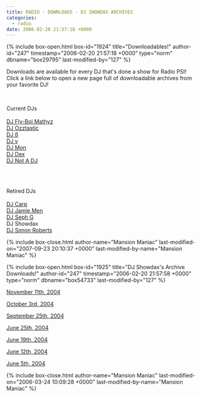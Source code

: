 ```yaml
---
title: RADIO - DOWNLOADS - DJ SHOWDAX ARCHIVES
categories:
  - radio
date: 2006-02-20 21:57:18 +0000
---
```

{% include box-open.html box-id="1924" title="Downloadables!" author-id="247" timestamp="2006-02-20 21:57:18 +0000" type="norm" dbname="box29795" last-modified-by="127" %}
<p>
Downloads are available for every DJ that's done a show for Radio PSI!  Click a link below to open a new page full of downloadable archives from your favorite DJ!
</p><BR />

<p>Current DJs<BR /><BR />
<a href='/radio/downloads/mathyz'>DJ Fly-Boi Mathyz</a><BR />
<a href='/radio/downloads/ozztastic'>DJ Ozztastic</a><BR />
<a href='/radio/downloads/b'>DJ ß</a><BR />
<a href='/radio/downloads/g'>DJ γ</a><BR />
<a href='/radio/downloads/mon'>DJ Mon</a><BR />
<a href='/radio/downloads/dex'>DJ Dex</a><BR />
<a href='/radio/downloads/notadj'>DJ Not A DJ</a><BR />
</p><BR /><BR />

<p>Retired DJs<BR /><BR />
<a href='/radio/downloads/carp'>DJ Carp</a><BR />
<a href='/radio/downloads/jamiemen'>DJ Jamie Men</a><BR />
<a href='/radio/downloads/sephg'>DJ Seph G</a><BR />
DJ Showdax<BR />
<a href='/radio/downloads/simonbob'>DJ Simon Roberts</a><BR />
</p>
{% include box-close.html author-name="Mansion Maniac" last-modified-on="2007-09-23 20:10:37 +0000" last-modified-by-name="Mansion Maniac" %}

{% include box-open.html box-id="1925" title="DJ Showdax's Archive Downloads!" author-id="247" timestamp="2006-02-20 21:57:58 +0000" type="norm" dbname="box54733" last-modified-by="127" %}
<p>
<a href="http://radio.starmen.net/dumps/archives/showdax/radiopsidumpdjshad20041127.ogg">November 11th, 2004</a>
</p>

<p>
<a href="http://radio.starmen.net/dumps/archives/showdax/radiopsidumpdjshad20041003.ogg">October 3rd, 2004</a>
</p>

<p>
<a href="http://radio.starmen.net/dumps/archives/showdax/radiopsidumpdjshad20040925.ogg">September 25th, 2004</a>
</p>

<p>
<a href="http://radio.starmen.net/dumps/archives/showdax/radiopsidumpdjshad20040625.ogg">June 25th, 2004</a>
</p>

<p>
<a href="http://radio.starmen.net/dumps/archives/showdax/radiopsidumpdjshad20040619.ogg">June 19th, 2004</a>
</p>

<p>
<a href="http://radio.starmen.net/dumps/archives/showdax/radiopsidumpdjshad20040612.ogg">June 12th, 2004</a>
</p>

<p>
<a href="http://radio.starmen.net/dumps/archives/showdax/radiopsidumpdjshad20040605.ogg">June 5th, 2004</a>
</p>
{% include box-close.html author-name="Mansion Maniac" last-modified-on="2006-03-24 10:09:28 +0000" last-modified-by-name="Mansion Maniac" %}
